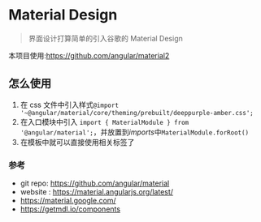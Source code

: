 # Material Design
> 界面设计打算简单的引入谷歌的 Material Design

本项目使用:https://github.com/angular/material2

## 怎么使用
1. 在 css 文件中引入样式```@import '~@angular/material/core/theming/prebuilt/deeppurple-amber.css';```
2. 在入口模块中引入 ```import { MaterialModule } from '@angular/material';```，并放置到*imports*中```MaterialModule.forRoot()```
3. 在模板中就可以直接使用相关标签了

### 参考
* git repo: https://github.com/angular/material
* website : https://material.angularjs.org/latest/
* https://material.google.com/
* https://getmdl.io/components
